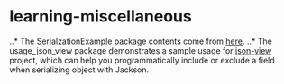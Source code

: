 # learning-miscellaneous

..* The SerialzationExample package contents come from [here](https://www.journaldev.com/2452/serialization-in-java).
..* The usage_json_view package demonstrates a sample usage for [json-view](https://github.com/monitorjbl/json-view) project, which can help you programmatically include or exclude a field when serializing object with Jackson.
